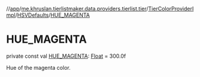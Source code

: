 //[app](../../../../index.md)/[me.khruslan.tierlistmaker.data.providers.tierlist.tier](../../index.md)/[TierColorProviderImpl](../index.md)/[HSVDefaults](index.md)/[HUE_MAGENTA](-h-u-e_-m-a-g-e-n-t-a.md)

# HUE_MAGENTA

private const val [HUE_MAGENTA](-h-u-e_-m-a-g-e-n-t-a.md): [Float](https://kotlinlang.org/api/latest/jvm/stdlib/kotlin/-float/index.html) = 300.0f

Hue of the magenta color.
